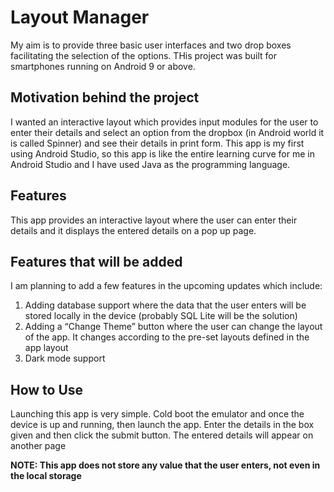 # Layout Manager
My aim is to provide three basic user interfaces and two drop boxes facilitating the selection of the options. THis project was built for smartphones running on Android 9 or above.
## Motivation behind the project
I wanted an interactive layout which provides input modules for the user to enter their details and select an option from the dropbox (in Android world it is called Spinner) and see their details in print form. This app is my first using Android Studio, so this app is like the entire learning curve for me in Android Studio and I have used Java as the programming language. 
## Features
This app provides an interactive layout where the user can enter their details and it displays the entered details on a pop up page. 
## Features that will be added
I am planning to add a few features in the upcoming updates which include: 
1) Adding database support where the data that the user enters will be stored locally in the device (probably SQL Lite will be the solution)
2) Adding a “Change Theme” button where the user can change the layout of the app. It changes according to the pre-set layouts defined in the app layout
3) Dark mode support 
## How to Use
Launching this app is very simple. Cold boot the emulator and once the device is up and running, then launch the app. Enter the details in the box given and then click the submit button. The entered details will appear on another page 

**NOTE: This app does not store any value that the user enters, not even in the local storage**
